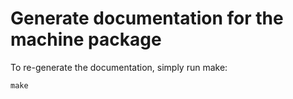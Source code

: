 # Generate documentation for the machine package

To re-generate the documentation, simply run make:

    make
